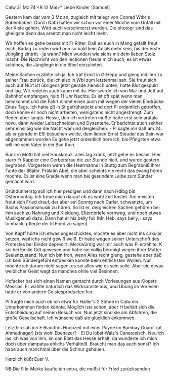  Calw 31 Mz 74
 <R 12 Mai>*
Liebe Kinder [Samuel]

Gestern kam der vom 3 Mz an, zugleich mit telegr von Conrad Wtbr's Bubenhaben. Durch Nath hatten wir schon vor einer Woche vom Unfall mit der Kiste gehört. Wird auch verschmerzt werden. Die photogr sind das gheiigste denn das ersetzt man nicht leicht mehr.

Wir hoffen es gehe besser mit Fr Ritter. Daß es euch in Mang gefällt freut mich. Badag zu reden wird nun so bald kein Anlaß mehr sein, bis der erste Jüngling eintritt - ja wann? Mich wundert wie sichs mit dem lieben Stolz macht. Die Nachricht von den lectionen freute mich auch, es ist etwas schönes, die Jünglinge in die Bibel einzuleiten.

Meine Sachen erzählte ich ja. Ich traf Ernst in GrHepp und gieng mit ihm zu seiner Frau zurück, die ich also in Wbl zum letztenmal sah. Sie freut sich auch auf Nürt ist übrigens jetzt gerade ziemlich unten; hatte Blut gespukt und lag. Wir redeten auch kaum mit ihr. Hier wurde ich von Mar und Jett auf Bahnhof empfangen, halb 11 Uhr Nachts. Es ist oft spät wenn man heimkommt und die Fahrt nimmt einen auch mit wegen der vielen Eindrücke Eines Tags. Ich hatte zB in St gefrühstückt und dort Pl ordentlich getroffen, doch könne er noch nicht arbeiten, wenigstens nicht angestrengt. Zum Reden aber langts. Hesse, den ich vertreten mußte hatte erst sein aratala novu, dann wieder Leibschneiden und Dysenterie. Er berichtet auch seither sehr einsilbig wie die Nacht war und dergleichen. - Pl sagte mir daß am 24. als er gerade in Eßl besuchen wollte, dem lieben Ernst Steudel das Bein war abgenommen worden Es gehe jetzt ordentlich höre ich, bis Pfingsten etwa will ihn sein Vater in ein Bad thun.

Bunz in Möttl hat viel Hauskreuz, alles lag krank, jetzt gehe es besser. Hier starb Fr Kappler eine Gerbersfrau die zur Stunde hielt, und wurde gestern begraben. Vorgestern waren die Heermanns in Stuttg zum Begräbniß ihrer Tante der 86jähr. Prälatin Abel, die aber scheints nie recht das evang hören mochte. Es ist eine Gnade wenn man bei gesundem Leibe zum Sünder gemacht wird.

Gründünnerstg soll ich hier predigen und dann nach Hdlbg bis Ostermontag. Ich freue mich darauf ob es wohl Zeit kostet. Am meisten freut sich Fried drauf, der aber am Sonntg nach Carlsr. schwanzte, um Bachs Passionsmusik zu hören. So ist er, dergleichen Sachen gehören bei ihm auch zu Nahrung und Kleidung, Elternbriefe vornweg, und noch etwas Musikgenuß dazu. Dann hat er his belly full (Mr. Heb. says belly, I says tomback, pflegte der kl Fried zu sagen).

Von Kapff hörte ich etwas ungeschicktes, mochte es aber nicht ins cirkular setzen, weil ichs nicht gewiß weiß. Er habe wegen seiner Unterschrift des Protestes bei Binder deprecirt. Merkwürdig war mir auch was Pl erzählte. K sei bei Emilie Gdt gewesen und habe sie völlig beruhigt wegen ihrer Mutter Seelenzustand. Nun ich bin froh, wenn Alles recht gieng, gestehe aber daß ich kein Sündergefühl entdecken konnte beim ehrlichsten Wollen. Nur möchte ich darum nicht sagen, es sei alles wie es sein solle. Aber ein etwas weiblicher Geist wagt da manches ohne viel Besinnen.

Hofacker hat sich einen Namen gemacht durch Vorlesungen aus Klopsts Messias. Er wählte natürlich das Wirksamste aus, und Übung im Vorlesen hatte er von andern Geistesproducten her.

Pl fragte mich auch ob ich etwa für Haller's 2 Söhne in Calw ein Unterkommen finden könnte. Möglich ists schon, aber H behält sich die Entscheidung auf seinen Besuch vor. Nun jetzt sind sie am Abfahren, die große Gesellschaft. Ich wünsche daß sie glücklich ankommen.

Letzthin sah ich E Blandfds Hochzeit mit einer Payne im Bombay Guard. (at Ahmednagar) Ists wohl Ebenezer? - Ei Du lobst Walz's Canaresisch. Neulich las ich was von ihm, im can Blatt das Hesse erhält, da wunderte ich mich doch über dampatya ehlichs Verhältniß. Braucht man das auch sonst? Ich habe auch manchmal über die Schnur gehauen.

 Herzlich küßt Euer V.

NB Die 9 kr Marke kaufte ich extra, die mußst für Fried zurücksenden 
